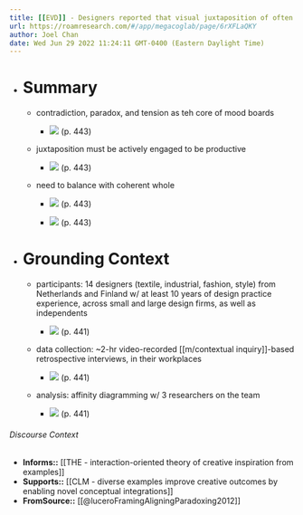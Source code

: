 ```yaml
---
title: [[EVD]] - Designers reported that visual juxtaposition of often contradictory themes, in the context of a coherent whole, on mood boards was essential for productively reframing the design problem - [[@luceroFramingAligningParadoxing2012]]
url: https://roamresearch.com/#/app/megacoglab/page/6rXFLaQKY
author: Joel Chan
date: Wed Jun 29 2022 11:24:11 GMT-0400 (Eastern Daylight Time)
---
```


- # Summary

    - contradiction, paradox, and tension as teh core of mood boards

        - ![](https://firebasestorage.googleapis.com/v0/b/firescript-577a2.appspot.com/o/imgs%2Fapp%2Fmegacoglab%2F4g-ptyddxD.png?alt=media&token=0167d5d1-45ca-4269-9f4f-8b2b00348be9) (p. 443)

    - juxtaposition must be actively engaged to be productive

        - ![](https://firebasestorage.googleapis.com/v0/b/firescript-577a2.appspot.com/o/imgs%2Fapp%2Fmegacoglab%2FNNgGs_bYz2.png?alt=media&token=b757876d-5965-4cea-b05c-ea8d5c6e4bef) (p. 443)

    - need to balance with coherent whole

        - ![](https://firebasestorage.googleapis.com/v0/b/firescript-577a2.appspot.com/o/imgs%2Fapp%2Fmegacoglab%2FX0t3KmXrzB.png?alt=media&token=689c767c-d237-4040-8bcd-a34bacb7727f) (p. 443)

        - ![](https://firebasestorage.googleapis.com/v0/b/firescript-577a2.appspot.com/o/imgs%2Fapp%2Fmegacoglab%2FdVX1jut8a4.png?alt=media&token=eaeb500f-a963-443d-9217-c930e42cda58) (p. 443)
- # Grounding Context

    - participants: 14 designers (textile, industrial, fashion, style) from Netherlands and Finland w/ at least 10 years of design practice experience, across small and large design firms, as well as independents

        - ![](https://firebasestorage.googleapis.com/v0/b/firescript-577a2.appspot.com/o/imgs%2Fapp%2Fmegacoglab%2F_0CSdpDpz8.png?alt=media&token=d4e9079c-5721-40fb-b37c-a8b89e8c1eaa) (p. 441)

    - data collection: ~2-hr video-recorded [[m/contextual inquiry]]-based retrospective interviews, in their workplaces

        - ![](https://firebasestorage.googleapis.com/v0/b/firescript-577a2.appspot.com/o/imgs%2Fapp%2Fmegacoglab%2F_LMRieap7Q.png?alt=media&token=18329925-bc57-42c5-a5e8-b1ea820d4944) (p. 441)

    - analysis: affinity diagramming w/ 3 researchers on the team

        - ![](https://firebasestorage.googleapis.com/v0/b/firescript-577a2.appspot.com/o/imgs%2Fapp%2Fmegacoglab%2FcttX5l8WB0.png?alt=media&token=3beea22f-a05d-4662-8dc4-cf1ea3651d2f) (p. 441)

###### Discourse Context

- **Informs::** [[THE - interaction-oriented theory of creative inspiration from examples]]
- **Supports::** [[CLM - diverse examples improve creative outcomes by enabling novel conceptual integrations]]
- **FromSource::** [[@luceroFramingAligningParadoxing2012]]
